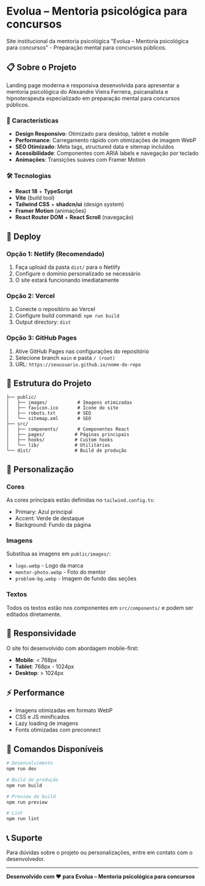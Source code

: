 # Evolua – Mentoria psicológica para concursos

Site institucional da mentoria psicológica "Evolua – Mentoria psicológica para concursos" - Preparação mental para concursos públicos.

## 📋 Sobre o Projeto

Landing page moderna e responsiva desenvolvida para apresentar a mentoria psicológica do Alexandre Vieira Ferreira, psicanalista e hipnoterapeuta especializado em preparação mental para concursos públicos.

### 🎯 Características

- **Design Responsivo**: Otimizado para desktop, tablet e mobile
- **Performance**: Carregamento rápido com otimizações de imagem WebP
- **SEO Otimizado**: Meta tags, structured data e sitemap incluídos
- **Acessibilidade**: Componentes com ARIA labels e navegação por teclado
- **Animações**: Transições suaves com Framer Motion

### 🛠️ Tecnologias

- **React 18** + **TypeScript**
- **Vite** (build tool)
- **Tailwind CSS** + **shadcn/ui** (design system)
- **Framer Motion** (animações)
- **React Router DOM** + **React Scroll** (navegação)

## 🚀 Deploy

### Opção 1: Netlify (Recomendado)
1. Faça upload da pasta `dist/` para o Netlify
2. Configure o domínio personalizado se necessário
3. O site estará funcionando imediatamente

### Opção 2: Vercel
1. Conecte o repositório ao Vercel
2. Configure build command: `npm run build`
3. Output directory: `dist`

### Opção 3: GitHub Pages
1. Ative GitHub Pages nas configurações do repositório
2. Selecione branch `main` e pasta `/ (root)`
3. URL: `https://seuusuario.github.io/nome-do-repo`

## 📁 Estrutura do Projeto

```
├── public/
│   ├── images/           # Imagens otimizadas
│   ├── favicon.ico       # Ícone do site
│   ├── robots.txt        # SEO
│   └── sitemap.xml       # SEO
├── src/
│   ├── components/       # Componentes React
│   ├── pages/           # Páginas principais
│   ├── hooks/           # Custom hooks
│   └── lib/             # Utilitários
└── dist/                # Build de produção
```

## 🎨 Personalização

### Cores
As cores principais estão definidas no `tailwind.config.ts`:
- Primary: Azul principal
- Accent: Verde de destaque
- Background: Fundo da página

### Imagens
Substitua as imagens em `public/images/`:
- `logo.webp` - Logo da marca
- `mentor-photo.webp` - Foto do mentor
- `problem-bg.webp` - Imagem de fundo das seções

### Textos
Todos os textos estão nos componentes em `src/components/` e podem ser editados diretamente.

## 📱 Responsividade

O site foi desenvolvido com abordagem mobile-first:
- **Mobile**: < 768px
- **Tablet**: 768px - 1024px  
- **Desktop**: > 1024px

## ⚡ Performance

- Imagens otimizadas em formato WebP
- CSS e JS minificados
- Lazy loading de imagens
- Fonts otimizadas com preconnect

## 🔧 Comandos Disponíveis

```bash
# Desenvolvimento
npm run dev

# Build de produção
npm run build

# Preview do build
npm run preview

# Lint
npm run lint
```

## 📞 Suporte

Para dúvidas sobre o projeto ou personalizações, entre em contato com o desenvolvedor.

---

**Desenvolvido com ❤️ para Evolua – Mentoria psicológica para concursos**